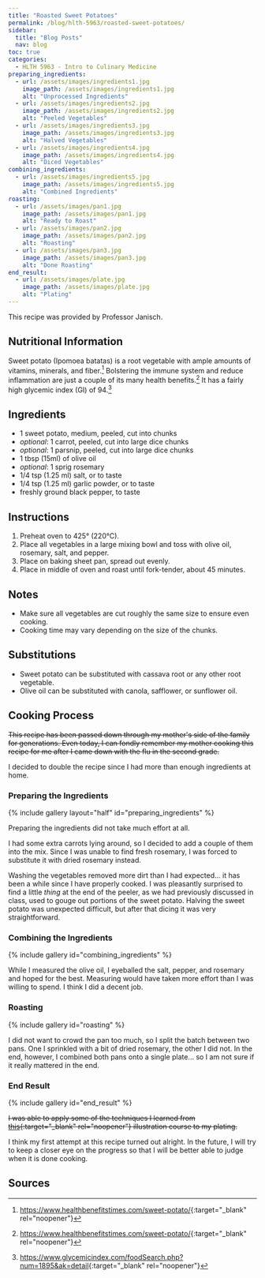 ```yaml
---
title: "Roasted Sweet Potatoes"
permalink: /blog/hlth-5963/roasted-sweet-potatoes/
sidebar:
  title: "Blog Posts"
  nav: blog
toc: true
categories:
  - HLTH 5963 - Intro to Culinary Medicine
preparing_ingredients:
  - url: /assets/images/ingredients1.jpg
    image_path: /assets/images/ingredients1.jpg
    alt: "Unprocessed Ingredients"
  - url: /assets/images/ingredients2.jpg
    image_path: /assets/images/ingredients2.jpg
    alt: "Peeled Vegetables"
  - url: /assets/images/ingredients3.jpg
    image_path: /assets/images/ingredients3.jpg
    alt: "Halved Vegetables"
  - url: /assets/images/ingredients4.jpg
    image_path: /assets/images/ingredients4.jpg
    alt: "Diced Vegetables"
combining_ingredients:
  - url: /assets/images/ingredients5.jpg
    image_path: /assets/images/ingredients5.jpg
    alt: "Combined Ingredients"
roasting:
  - url: /assets/images/pan1.jpg
    image_path: /assets/images/pan1.jpg
    alt: "Ready to Roast"
  - url: /assets/images/pan2.jpg
    image_path: /assets/images/pan2.jpg
    alt: "Roasting"
  - url: /assets/images/pan3.jpg
    image_path: /assets/images/pan3.jpg
    alt: "Done Roasting"
end_result:
  - url: /assets/images/plate.jpg
    image_path: /assets/images/plate.jpg
    alt: "Plating"
---
```


This recipe was provided by Professor Janisch.

## Nutritional Information
Sweet potato (Ipomoea batatas) is a root vegetable with ample amounts of vitamins, minerals, and fiber.[^1]
Bolstering the immune system and reduce inflammation are just a couple of its many health benefits.[^1]
It has a fairly high glycemic index (GI) of 94.[^2]

## Ingredients
- 1 sweet potato, medium, peeled, cut into chunks
- *optional*: 1 carrot, peeled, cut into large dice chunks
- *optional*: 1 parsnip, peeled, cut into large dice chunks
- 1 tbsp (15ml) of olive oil
- *optional*: 1 sprig rosemary
- 1/4 tsp (1.25 ml) salt, or to taste
- 1/4 tsp (1.25 ml) garlic powder, or to taste
- freshly ground black pepper, to taste

## Instructions
1. Preheat oven to 425&deg; (220&deg;C).
2. Place all vegetables in a large mixing bowl and toss with olive oil, rosemary, salt, and pepper.
3. Place on baking sheet pan, spread out evenly.
4. Place in middle of oven and roast until fork-tender, about 45 minutes.

## Notes
- Make sure all vegetables are cut roughly the same size to ensure even cooking.
- Cooking time may vary depending on the size of the chunks.

## Substitutions
- Sweet potato can be substituted with cassava root or any other root vegetable.
- Olive oil can be substituted with canola, safflower, or sunflower oil.

## Cooking Process
~~This recipe has been passed down through my mother's side of the family for generations.
Even today, I can fondly remember my mother cooking this recipe for me after I came down with the flu in the second grade.~~

I decided to double the recipe since I had more than enough ingredients at home.

### Preparing the Ingredients
{% include gallery layout="half" id="preparing_ingredients" %}

Preparing the ingredients did not take much effort at all.

I had some extra carrots lying around, so I decided to add a couple of them into the mix.
Since I was unable to find fresh rosemary, I was forced to substitute it with dried rosemary instead.

Washing the vegetables removed more dirt than I had expected... it has been a while since I have properly cooked.
I was pleasantly surprised to find a little *thing* at the end of the peeler, as we had previously discussed in class, used to gouge out portions of the sweet potato.
Halving the sweet potato was unexpected difficult, but after that dicing it was very straightforward.

### Combining the Ingredients
{% include gallery id="combining_ingredients" %}

While I measured the olive oil, I eyeballed the salt, pepper, and rosemary and hoped for the best.
Measuring would have taken more effort than I was willing to spend.
I think I did a decent job.

### Roasting
{% include gallery id="roasting" %}

I did not want to crowd the pan too much, so I split the batch between two pans.
One I sprinkled with a bit of dried rosemary, the other I did not.
In the end, however, I combined both pans onto a single plate... so I am not sure if it really mattered in the end.

### End Result
{% include gallery id="end_result" %}

~~I was able to apply some of the techniques I learned from [this](http://academic-catalog.massart.edu/preview_course_nopop.php?catoid=10&coid=9246){:target="_blank" rel="noopener"} illustration course to my plating.~~

I think my first attempt at this recipe turned out alright.
In the future, I will try to keep a closer eye on the progress so that I will be better able to judge when it is done cooking.

## Sources
[^1]:<https://www.healthbenefitstimes.com/sweet-potato/>{:target="_blank" rel="noopener"}
[^2]:<https://www.glycemicindex.com/foodSearch.php?num=1895&ak=detail>{:target="_blank" rel="noopener"}
